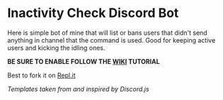 
# Inactivity Check Discord Bot
Here is simple bot of mine that will list or bans users that didn't send anything in channel that the command is used. Good for keeping active users and kicking the idling ones.

**BE SURE TO ENABLE FOLLOW THE [WIKI](https://github.com/ThePhaseless/Inactivity-check-Discord-Bot/wiki) TUTORIAL**

Best to fork it on [Repl.it](https://replit.com/@ThePhaseless/Inactivity-check-Discord-Bot)

*Templates taken from and inspired by Discord.js*
